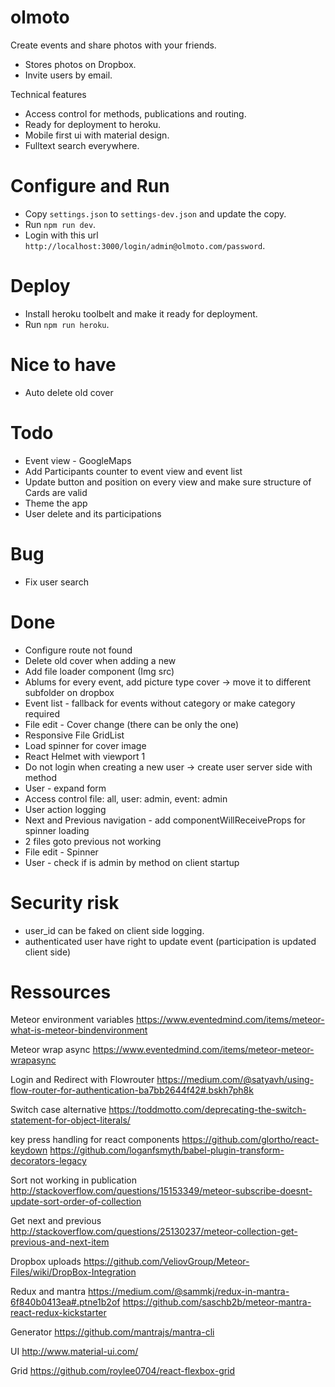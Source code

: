 # olmoto

Create events and share photos with your friends.

* Stores photos on Dropbox.
* Invite users by email.

Technical features

* Access control for methods, publications and routing.
* Ready for deployment to heroku.
* Mobile first ui with material design.
* Fulltext search everywhere.

# Configure and Run

* Copy `settings.json` to `settings-dev.json` and update the copy.
* Run `npm run dev`.
* Login with this url `http://localhost:3000/login/admin@olmoto.com/password`.

# Deploy

* Install heroku toolbelt and make it ready for deployment.
* Run `npm run heroku`.

# Nice to have

* Auto delete old cover

# Todo

* Event view - GoogleMaps
* Add Participants counter to event view and event list
* Update button and position on every view and make sure structure of Cards are valid
* Theme the app
* User delete and its participations

# Bug

* Fix user search

# Done

* Configure route not found
* Delete old cover when adding a new
* Add file loader component (Img src)
* Ablums for every event, add picture type cover -> move it to different subfolder on dropbox
* Event list - fallback for events without category or make category required
* File edit - Cover change (there can be only the one)
* Responsive File GridList
* Load spinner for cover image
* React Helmet with viewport 1
* Do not login when creating a new user -> create user server side with method
* User - expand form
* Access control file: all, user: admin, event: admin
* User action logging
* Next and Previous navigation - add componentWillReceiveProps for spinner loading
* 2 files goto previous not working
* File edit - Spinner
* User - check if is admin by method on client startup

# Security risk

* user_id can be faked on client side logging.
* authenticated user have right to update event (participation is updated client side)

# Ressources

Meteor environment variables
https://www.eventedmind.com/items/meteor-what-is-meteor-bindenvironment

Meteor wrap async
https://www.eventedmind.com/items/meteor-meteor-wrapasync

Login and Redirect with Flowrouter
https://medium.com/@satyavh/using-flow-router-for-authentication-ba7bb2644f42#.bskh7ph8k

Switch case alternative
https://toddmotto.com/deprecating-the-switch-statement-for-object-literals/

key press handling for react components
https://github.com/glortho/react-keydown
https://github.com/loganfsmyth/babel-plugin-transform-decorators-legacy

Sort not working in publication
http://stackoverflow.com/questions/15153349/meteor-subscribe-doesnt-update-sort-order-of-collection

Get next and previous
http://stackoverflow.com/questions/25130237/meteor-collection-get-previous-and-next-item

Dropbox uploads
https://github.com/VeliovGroup/Meteor-Files/wiki/DropBox-Integration

Redux and mantra
https://medium.com/@sammkj/redux-in-mantra-6f840b0413ea#.ptne1b2of
https://github.com/saschb2b/meteor-mantra-react-redux-kickstarter

Generator
https://github.com/mantrajs/mantra-cli

UI
http://www.material-ui.com/

Grid
https://github.com/roylee0704/react-flexbox-grid
